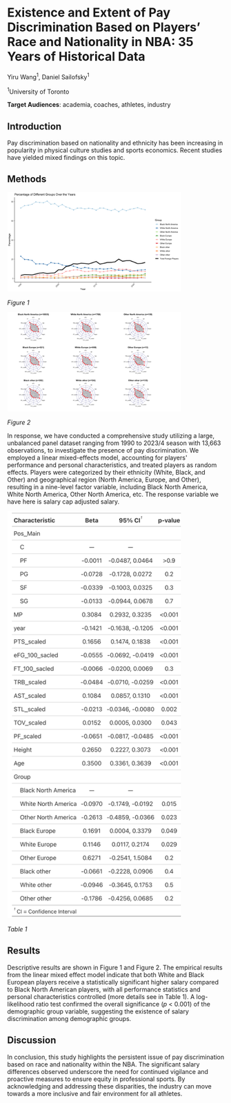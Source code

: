 # Existence and Extent of Pay Discrimination Based on Players’ Race and Nationality in NBA: 35 Years of Historical Data

Yiru Wang<sup>1</sup>, Daniel Sailofsky<sup>1</sup>

<sup>1</sup>University of Toronto

**Target Audiences**: academia, coaches, athletes, industry

## Introduction

Pay discrimination based on nationality and ethnicity has been increasing in popularity in physical culture studies and sports economics. Recent studies have yielded mixed findings on this topic.  

## Methods

<img src="./img/percentage_of_groups.png" width=80% height=50%>

*Figure 1*

<img src="./img/spider_chart.png" width=80% height=50%>

*Figure 2*

In response, we have conducted a comprehensive study utilizing a large, unbalanced panel dataset ranging from 1990 to 2023/4 season with 13,663 observations, to investigate the presence of pay discrimination. We employed a linear mixed-effects model, accounting for players' performance and personal characteristics, and treated players as random effects. Players were categorized by their ethnicity (White, Black, and Other) and geographical region (North America, Europe, and Other), resulting in a nine-level factor variable, including Black North America, White North America, Other North America, etc. The response variable we have here is salary cap adjusted salary. 

<img src="./img/model_full_scaled_table.png" width=80% height=50%>

*Table 1*

## Results

Descriptive results are shown in Figure 1 and Figure 2. The empirical results from the linear mixed effect model indicate that both White and Black European players receive a statistically significant higher salary compared to Black North American players, with all performance statistics and personal characteristics controlled (more details see in Table 1). A log-likelihood ratio test confirmed the overall significance ($p$ < 0.001) of the demographic group variable, suggesting the existence of salary discrimination among demographic groups. 

## Discussion
 
In conclusion, this study highlights the persistent issue of pay discrimination based on race and nationality within the NBA. The significant salary differences observed underscore the need for continued vigilance and proactive measures to ensure equity in professional sports. By acknowledging and addressing these disparities, the industry can move towards a more inclusive and fair environment for all athletes.


